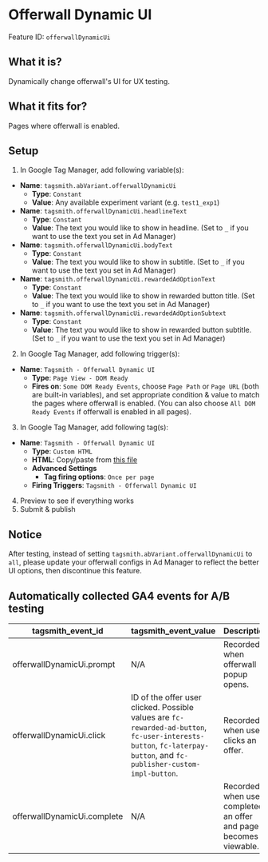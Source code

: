 # Offerwall Dynamic UI

Feature ID: `offerwallDynamicUi`

## What it is?

Dynamically change offerwall's UI for UX testing.

## What it fits for?

Pages where offerwall is enabled.

## Setup

1. In Google Tag Manager, add following variable(s):

- **Name**: `tagsmith.abVariant.offerwallDynamicUi`
  - **Type**: `Constant`
  - **Value**: Any available experiment variant (e.g. `test1_exp1`)
- **Name**: `tagsmith.offerwallDynamicUi.headlineText`
  - **Type**: `Constant`
  - **Value**: The text you would like to show in headline. (Set to `_` if you want to use the text you set in Ad Manager)
- **Name**: `tagsmith.offerwallDynamicUi.bodyText`
  - **Type**: `Constant`
  - **Value**: The text you would like to show in subtitle. (Set to `_` if you want to use the text you set in Ad Manager)
- **Name**: `tagsmith.offerwallDynamicUi.rewardedAdOptionText`
  - **Type**: `Constant`
  - **Value**: The text you would like to show in rewarded button title. (Set to `_` if you want to use the text you set in Ad Manager)
- **Name**: `tagsmith.offerwallDynamicUi.rewardedAdOptionSubtext`
  - **Type**: `Constant`
  - **Value**: The text you would like to show in rewarded button subtitle. (Set to `_` if you want to use the text you set in Ad Manager)

2. In Google Tag Manager, add following trigger(s):

- **Name**: `Tagsmith - Offerwall Dynamic UI`
  - **Type**: `Page View - DOM Ready`
  - **Fires on**: `Some DOM Ready Events`, choose `Page Path` or `Page URL` (both are built-in variables), and set appropriate condition & value to match the pages where offerwall is enabled. (You can also choose `All DOM Ready Events` if offerwall is enabled in all pages).

3. In Google Tag Manager, add following tag(s):

- **Name**: `Tagsmith - Offerwall Dynamic UI`
  - **Type**: `Custom HTML`
  - **HTML**: Copy/paste from [this file](https://raw.githubusercontent.com/google-marketing-solutions/tagsmith/main/dist/tags/features/offerwall-dynamic-ui.html)
  - **Advanced Settings**
    - **Tag firing options**: `Once per page`
  - **Firing Triggers**: `Tagsmith - Offerwall Dynamic UI`

4. Preview to see if everything works
5. Submit & publish

## Notice

After testing, instead of setting `tagsmith.abVariant.offerwallDynamicUi` to `all`, please update your offerwall configs in Ad Manager to reflect the better UI options, then discontinue this feature.

## Automatically collected GA4 events for A/B testing

| tagsmith_event_id | tagsmith_event_value | Description |
| ----------------- | -------------------- | ----------- |
| offerwallDynamicUi.prompt | N/A | Recorded when offerwall popup opens. |
| offerwallDynamicUi.click | ID of the offer user clicked. Possible values are `fc-rewarded-ad-button`, `fc-user-interests-button`, `fc-laterpay-button`, and `fc-publisher-custom-impl-button`. | Recorded when user clicks an offer. |
| offerwallDynamicUi.complete | N/A | Recorded when user completed an offer and page becomes viewable. |


